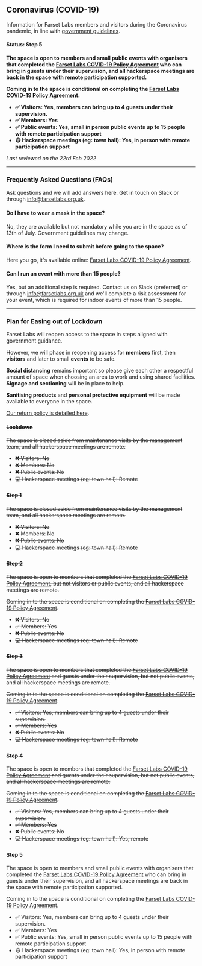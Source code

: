 ## Coronavirus (COVID-19)

Information for Farset Labs members and visitors during the Coronavirus pandemic, in line with [government guidelines](https://www.executiveoffice-ni.gov.uk/sites/default/files/publications/execoffice/our-approach-to-decision-making-summary-120520.pdf).

#### **Status: Step 5**

**The space is open to members and small public events with organisers that completed the [Farset Labs COVID-19 Policy Agreement] who can bring in guests under their supervision, and all hackerspace meetings are back in the space with remote participation supported.**

**Coming in to the space is conditional on completing the [Farset Labs COVID-19 Policy Agreement].**

* **✅ Visitors:                                Yes, members can bring up to 4 guests under their supervision.**
* **✅ Members:                                 Yes**
* **✅ Public events:                           Yes, small in person public events up to 15 people with remote participation support**
* **😷 Hackerspace meetings (eg: town hall):    Yes, in person with remote participation support**

_Last reviewed on the 22rd Feb 2022_

---

### Frequently Asked Questions (FAQs)

Ask questions and we will add answers here. Get in touch on Slack or through [info@farsetlabs.org.uk].

#### Do I have to wear a mask in the space?

No, they are available but not mandatory while you are in the space as of 13th of July. Government guidelines may change.

[info@farsetlabs.org.uk]:mailto:info@farsetlabs.org.uk

#### Where is the form I need to submit before going to the space?

Here you go, it's available online: [Farset Labs COVID-19 Policy Agreement].

#### Can I run an event with more than 15 people?

Yes, but an additional step is required. Contact us on Slack (preferred) or through [info@farsetlabs.org.uk] and we'll complete a risk assessment for your event, which is required for indoor events of more than 15 people.

---

### Plan for Easing out of Lockdown

Farset Labs will reopen access to the space in steps aligned with government guidance.

However, we will phase in reopening access for **members** first, then **visitors** and later to small **events** to be safe.

**Social distancing** remains important so please give each other a respectful amount of space when choosing an area
to work and using shared facilities. **Signage and sectioning** will be in place to help.

**Sanitising products** and **personal protective equipment** will be made available to everyone in the space.

[Our return policy is detailed here](/about/coronavirus_return_policy).

#### ~~Lockdown~~

~~The space is closed aside from maintenance visits by the management team, and all hackerspace meetings are remote.~~

* ~~❌ Visitors: No~~
* ~~❌ Members: No~~
* ~~❌ Public events: No~~
* ~~💻 Hackerspace meetings (eg: town hall): Remote~~

#### ~~Step 1~~

~~The space is closed aside from maintenance visits by the management team, and all hackerspace meetings are remote.~~

* ~~❌ Visitors: No~~
* ~~❌ Members: No~~
* ~~❌ Public events: No~~
* ~~💻 Hackerspace meetings (eg: town hall): Remote~~

#### ~~Step 2~~

~~The space is open to members that completed the [Farset Labs COVID-19 Policy Agreement], but not visitors or public events, and all hackerspace meetings are remote.~~

~~Coming in to the space is conditional on completing the [Farset Labs COVID-19 Policy Agreement].~~

* ~~❌ Visitors: No~~
* ~~✅ Members: Yes~~
* ~~❌ Public events: No~~
* ~~💻 Hackerspace meetings (eg: town hall): Remote~~

#### ~~Step 3~~

~~The space is open to members that completed the [Farset Labs COVID-19 Policy Agreement] and guests under their supervision, but not public events, and all hackerspace meetings are remote.~~

~~Coming in to the space is conditional on completing the [Farset Labs COVID-19 Policy Agreement].~~

* ~~✅ Visitors: Yes, members can bring up to 4 guests under their supervision.~~
* ~~✅ Members: Yes~~
* ~~❌ Public events: No~~
* ~~💻 Hackerspace meetings (eg: town hall): Remote~~

#### ~~Step 4~~

~~The space is open to members that completed the [Farset Labs COVID-19 Policy Agreement] and guests under their supervision, but not public events, and all hackerspace meetings are remote.~~

~~Coming in to the space is conditional on completing the [Farset Labs COVID-19 Policy Agreement].~~

* ~~✅ Visitors: Yes, members can bring up to 4 guests under their supervision.~~
* ~~✅ Members: Yes~~
* ~~❌ Public events: No~~
* ~~💻 Hackerspace meetings (eg: town hall): Yes, remote~~

#### Step 5

The space is open to members and small public events with organisers that completed the [Farset Labs COVID-19 Policy Agreement] who can bring in guests under their supervision, and all hackerspace meetings are back in the space with remote participation supported.

Coming in to the space is conditional on completing the [Farset Labs COVID-19 Policy Agreement].

* ✅ Visitors:                                Yes, members can bring up to 4 guests under their supervision.
* ✅ Members:                                 Yes
* ✅ Public events:                           Yes, small in person public events up to 15 people with remote participation support
* 😷 Hackerspace meetings (eg: town hall):    Yes, in person with remote participation support

[return policy]:/about/coronavirus_return_policy
[Farset Labs COVID-19 Policy Agreement]:https://docs.google.com/forms/d/e/1FAIpQLSdnoNQBvJ5xRm75cpybzPVDQOLN389tQhX1Kmv7kCnF2bgI6g/viewform?usp=sf_link

